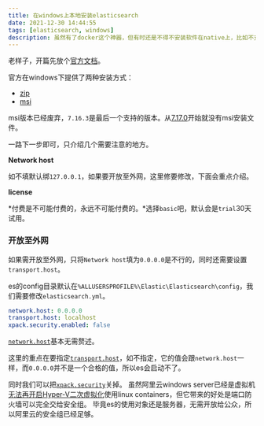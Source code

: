 ```yaml
---
title: 在windows上本地安装elasticsearch
date: 2021-12-30 14:44:55
tags: [elasticsearch, windows]
description: 虽然有了docker这个神器，但有时还是不得不安装软件在native上，比如不支持linux containers的阿里云windows server
---
```

老样子，开篇先放个[官方文档](https://www.elastic.co/guide/en/elasticsearch/reference/current/install-elasticsearch.html)。

官方在windows下提供了两种安装方式：
- [zip](https://www.elastic.co/guide/en/elasticsearch/reference/current/zip-windows.html)
- [msi](https://www.elastic.co/cn/downloads/past-releases/elasticsearch-7-16-3)

msi版本已经废弃，`7.16.3`是最后一个支持的版本。从[7.17.0](https://www.elastic.co/cn/downloads/past-releases/elasticsearch-7-17-0)开始就没有msi安装文件。

一路下一步即可，只介绍几个需要注意的地方。

**Network host**

如不填默认绑`127.0.0.1`，如果要开放至外网，这里修要修改，下面会重点介绍。

**license**

*付费是不可能付费的，永远不可能付费的。*选择`basic`吧，默认会是`trial`30天试用。

### 开放至外网

如果需开放至外网，只将`Network host`填为`0.0.0.0`是不行的，同时还需要设置`transport.host`。

es的config目录默认在`%ALLUSERSPROFILE%\Elastic\Elasticsearch\config`，我们需要修改`elasticsearch.yml`。

```yml
network.host: 0.0.0.0
transport.host: localhost
xpack.security.enabled: false
```

[`network.host`](https://www.elastic.co/guide/en/elasticsearch/reference/current/modules-network.html#common-network-settings)基本无需赘述。

这里的重点在要指定[`transport.host`](https://www.elastic.co/guide/en/elasticsearch/reference/current/modules-network.html#transport-settings)，如不指定，它的值会跟`network.host`一样，而`0.0.0.0`并不是一个合格的值，所以es会启动不了。

同时我们可以把[`xpack.security`](https://www.elastic.co/guide/en/elasticsearch/reference/current/security-settings.html#general-security-settings)关掉。
虽然阿里云windows server已经是虚拟机[无法再开启Hyper-V二次虚拟化](https://help.aliyun.com/document_detail/25412.html#title-ers-q4j-1pk)使用linux containers，但它带来的好处是端口防火墙可以完全交给安全组。
毕竟es的使用对象还是服务器，无需开放给公众，所以阿里云的安全组已经足够。
